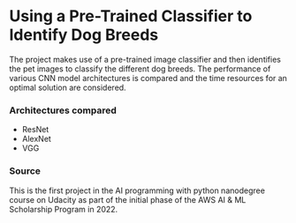 # Using a Pre-Trained Classifier to Identify Dog Breeds
The project makes use of a pre-trained image classifier and then identifies the pet images to classify the different dog breeds. 
The performance of various CNN model architectures is compared and the time resources for an optimal solution are considered.
### Architectures compared
* ResNet
* AlexNet
* VGG

### Source
This is the first project in the AI programming with python nanodegree course on Udacity as part of the initial phase of the AWS AI & ML Scholarship Program in 2022.

